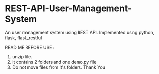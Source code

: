 # REST-API-User-Management-System
An user management system using REST API. Implemented using python, flask, flask_restful

READ ME BEFORE USE :
1. unzip file.
2. it contains 2 folders and one demo.py file 
3. Do not move files from it's folders.
Thank You
